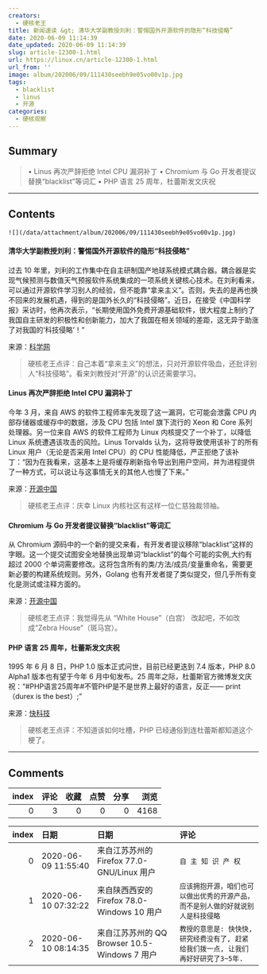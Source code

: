 ```yaml
---
creators:
  - 硬核老王
title: 新闻速读 &gt; 清华大学副教授刘利：警惕国外开源软件的隐形“科技侵略”
date: 2020-06-09 11:14:39
date_updated: 2020-06-09 11:14:39
slug: article-12300-1.html
url: https://linux.cn/article-12300-1.html
url_from: ''
image: album/202006/09/111430seebh9e05vo00v1p.jpg
tags:
  - blacklist
  - linus
  - 开源
categories:
  - 硬核观察
---
```


## Summary

> • Linus 再次严辞拒绝 Intel CPU 漏洞补丁 • Chromium 与 Go 开发者提议替换“blacklist”等词汇 • PHP 语言 25 周年，杜蕾斯发文庆祝

***

<!-- more -->

## Contents

`![](/data/attachment/album/202006/09/111430seebh9e05vo00v1p.jpg)`

#### 清华大学副教授刘利：警惕国外开源软件的隐形“科技侵略”

过去 10 年里，刘利的工作集中在自主研制国产地球系统模式耦合器。耦合器是实现气候预测与数值天气预报软件系统集成的一项系统关键核心技术。在刘利看来，可以通过开源软件学习别人的经验，但不能靠“拿来主义”。否则，失去的是再也换不回来的发展机遇，得到的是国外长久的“科技侵略”。近日，在接受《中国科学报》采访时，他再次表示，“长期使用国外免费开源基础软件，很大程度上制约了我国自主研发的积极性和创新能力，加大了我国在相关领域的差距，这无异于助涨了对我国的‘科技侵略’！”

来源：[科学网](https://www.cnbeta.com/articles/tech/988313.htm)

> 
> 硬核老王点评：自己本着“拿来主义”的想法，只对开源软件吸血，还批评别人“科技侵略”。看来刘教授对“开源”的认识还需要学习。
> 
> 
> 

#### Linus 再次严辞拒绝 Intel CPU 漏洞补丁

今年 3 月，来自 AWS 的软件工程师率先发现了这一漏洞，它可能会泄露 CPU 内部存储器或缓存中的数据，涉及 CPU 包括 Intel 旗下流行的 Xeon 和 Core 系列处理器。另一位来自 AWS 的软件工程师为 Linux 内核提交了一个补丁，以降低 Linux 系统遭遇该攻击的风险。Linus Torvalds 认为，这将导致使用该补丁的所有 Linux 用户（无论是否采用 Intel CPU）的 CPU 性能降低，严正拒绝了该补丁：“因为在我看来，这基本上是将缓存刷新指令导出到用户空间，并为进程提供了一种方式，可以说让与这事情无关的其他人也慢了下来。”

来源：[开源中国](https://www.oschina.net/news/116295/oh-im-such-a-delicate-flower)

> 
> 硬核老王点评：庆幸 Linux 内核社区有这样一位仁慈独裁领袖。
> 
> 
> 

#### Chromium 与 Go 开发者提议替换“blacklist”等词汇

从 Chromium 源码中的一个新的提交来看，有开发者提议移除“blacklist”这样的字眼。这一个提交试图安全地替换出现单词“blacklist”的每个可能的实例,大约有超过 2000 个单词需要修改。这将包含所有的类/方法/成员/变量重命名，需要更新必要的构建系统规则。另外，Golang 也有开发者提了类似提交，但几乎所有变化是测试或注释方面的。

来源：[开源中国](https://www.oschina.net/news/116294/commit-rename-blacklist-slave)

> 
> 硬核老王点评：我觉得先从 “White House”（白宫） 改起吧，不如改成“Zebra House”（斑马宫）。
> 
> 
> 

#### PHP 语言 25 周年，杜蕾斯发文庆祝

1995 年 6 月 8 日，PHP 1.0 版本正式问世，目前已经更迭到 7.4 版本，PHP 8.0 Alpha1 版本也有望于今年 6 月中旬发布。25 周年之际，杜蕾斯官方微博发文庆祝：“#PHP语言25周年#不管PHP是不是世界上最好的语言，反正—— print（durex is the best）;”

来源：[快科技](https://hot.cnbeta.com/articles/funny/988403.htm)

> 
> 硬核老王点评：不知道该如何吐槽，PHP 已经通俗到连杜蕾斯都知道这个梗了。
> 
> 
>

***

## Comments


|   index |   评论 |   收藏 |   点赞 |   分享 |   浏览 |
|--------:|-------:|-------:|-------:|-------:|-------:|
|       0 |      3 |      0 |      0 |      0 |   4168 |

|   index | 日期                | 日期                                          | 评论                                                                               |
|--------:|:--------------------|:----------------------------------------------|:-----------------------------------------------------------------------------------|
|       0 | 2020-06-09 11:55:40 | 来自江苏苏州的 Firefox 77.0-GNU/Linux 用户    | `自 主 知 识 产 权`                                                                |
|       1 | 2020-06-10 07:32:22 | 来自陕西西安的 Firefox 78.0-Windows 10 用户   | `应该拥抱开源，咱们也可以做出优秀的开源产品，而不是别人做的好就说别人是科技侵略`   |
|       2 | 2020-06-10 08:14:35 | 来自江苏苏州的 QQ Browser 10.5-Windows 7 用户 | `教授的意思是: 快快快, 研究经费没有了, 赶紧给我们拨一点, 让我们再好好研究了3~5年.` |
